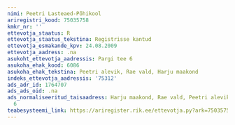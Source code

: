 ```yaml
---
nimi: Peetri Lasteaed-Põhikool
ariregistri_kood: 75035758
kmkr_nr: ''
ettevotja_staatus: R
ettevotja_staatus_tekstina: Registrisse kantud
ettevotja_esmakande_kpv: 24.08.2009
ettevotja_aadress: .na
asukoht_ettevotja_aadressis: Pargi tee 6
asukoha_ehak_kood: 6086
asukoha_ehak_tekstina: Peetri alevik, Rae vald, Harju maakond
indeks_ettevotja_aadressis: '75312'
ads_adr_id: 1764707
ads_ads_oid: .na
ads_normaliseeritud_taisaadress: Harju maakond, Rae vald, Peetri alevik, Pargi tee
  6
teabesysteemi_link: https://ariregister.rik.ee/ettevotja.py?ark=75035758&ref=rekvisiidid
---
```


